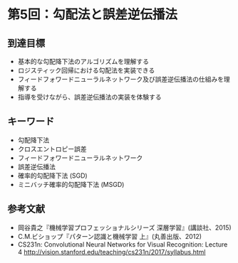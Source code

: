 

# 第5回：勾配法と誤差逆伝播法

## 到達目標
* 基本的な勾配降下法のアルゴリズムを理解する
* ロジスティック回帰における勾配法を実装できる
* フィードフォワードニューラルネットワーク及び誤差逆伝播法の仕組みを理解する
* 指導を受けながら、誤差逆伝播法の実装を体験する

## キーワード
* 勾配降下法
* クロスエントロピー誤差
* フィードフォワードニューラルネットワーク
* 誤差逆伝播法
* 確率的勾配降下法 (SGD)
* ミニバッチ確率的勾配降下法 (MSGD)

## 参考文献
* 岡谷貴之『機械学習プロフェッショナルシリーズ 深層学習』(講談社、2015)
* C.M.ビショップ『パターン認識と機械学習 上』(丸善出版、2012)
* CS231n: Convolutional Neural Networks for Visual Recognition: Lecture 4
http://vision.stanford.edu/teaching/cs231n/2017/syllabus.html
